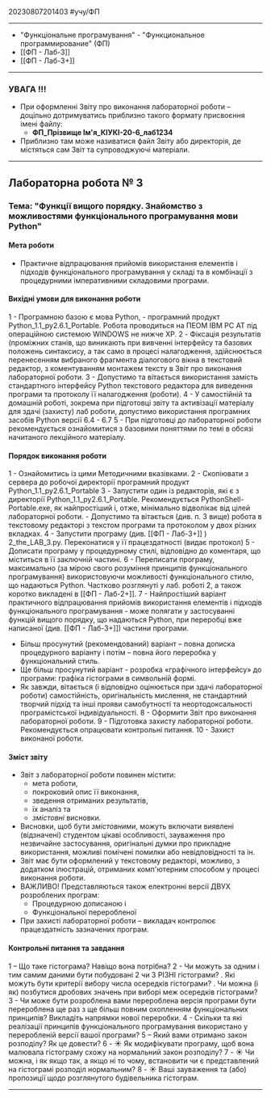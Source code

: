 20230807201403     #учу/ФП  
___ 
- "Функцiональне програмування" - "Функциональное программирование" (ФП)  
- [[ФП - Лаб-3]]
- [[ФП - Лаб-3+]]
___ 
### УВАГА !!! 
- При оформленні Звіту про виконання лабораторної роботи – доцільно дотримуватись приблизно такого формату присвоєння імені файлу: 
	- **ФП_Прізвище Ім'я_КІУКІ-20-6_лаб1234** 
- Приблизно там може називатися файл Звіту або директорія, де містяться сам Звіт та супроводжуючі матеріали.
___ 
## Лабораторна робота № 3 
### Тема: "Функції вищого порядку. Знайомство з можливостями функціонального програмування мови Python" 
#### Мета роботи 
- Практичне відпрацювання прийомів використання елементів і підходів функціонального програмування у складі та в комбінації з процедурними імперативними складовими програми. 
#### Вихідні умови для виконання роботи 
1 - Програмною базою є мова Python, - програмний продукт Python_1.1_py2.6.1_Portable. Робота проводиться на ПЕОМ IBM PC AT під операційною системою WINDOWS не нижче XP. 
2 - Фіксація результатів (проміжних станів, що виникають при вивченні інтерфейсу та базових положень синтаксису, а так само в процесі налагодження, здійснюється перенесенням вибраного фрагмента діалогового вікна в текстовий редактор, з коментуванням монтажем тексту в Звіт про виконання лабораторної роботи. 
3 - Допустимо та вітається використання замість стандартного інтерфейсу Python текстового редактора для виведення програми та протоколу її налагодження (роботи).
4 - У самостійній та домашній роботі, зокрема при підготовці звіту та активізації матеріалу для здачі (захисту) лаб роботи, допустимо використання програмних засобів Python версії 6.4 - 6.7 
5 - При підготовці до лабораторної роботи рекомендується ознайомитися з базовими поняттями по темі в обсязі начитаного лекційного матеріалу.
#### Порядок виконання роботи 
1 - Ознайомитись із цими Методичними вказівками. 
2 - Скопіювати з сервера до робочої директорії програмний продукт Python_1.1_py2.6.1_Portable 
3 - Запустити один із редакторів, які є з директорії Python_1.1_py2.6.1_Portable. Рекомендується PythonShell-Portable.exe, як найпростіший і, отже, мінімально відволікає від цілей лабораторної роботи. 
	- Допустимо та вітається (див. п. 3 вище) робота в текстовому редакторі з текстом програми та протоколом у двох різних вкладках. 
4 - Запустити програму (див.  [[ФП - Лаб-3+]] ) 2_the_LAB_3.py. Переконатися у її працездатності (видає протокол) 
5 - Дописати програму у процедурному стилі, відповідно до коментаря, що міститься в її заключній частині. 
6 - Переписати програму, максимально (за мірою свого розуміння принципів функціонального програмування) використовуючи можливості функціонального стилю, що надаються Python. Частково розглянуті у лаб. роботі 2, а також коротко викладені в  [[ФП - Лаб-2+]]. 
7 - Найпростіший варіант практичного відпрацювання прийомів використання елементів і підходів функціонального програмування - може полягати у застосуванні функцій вищого порядку, що надаються Python, при переробці вже написаної (див.  [[ФП - Лаб-3+]]) частини програми. 
- Більш просунутий (рекомендований) варіант – повна дописка процедурного варіанту і потім – повна його переробка у функціональний стиль. 
- Ще більш просунутий варіант - розробка «графічного інтерфейсу» до програми: графіка гістограми в символьній формі. 
- Як завжди, вітається (і відповідно оцінюється при здачі лабораторної роботи) самостійність, оригінальність мислення, не стандартний творчий підхід та інші прояви самобутності та неортодоксальності програмістської індивідуальності.
8 - Оформити Звіт про виконання лабораторної роботи. 
9 - Підготовка захисту лабораторної роботи. Рекомендується опрацювати контрольні питання. 
10 - Захист виконаної роботи.
#### Зміст звіту 
- Звіт з лабораторної роботи повинен містити: 
	- мета роботи, 
	- покроковий опис її виконання, 
	- зведення отриманих результатів, 
	- їх аналіз та 
	- _змістовні_ висновки. 
- Висновки, щоб бути *змістовними*, можуть включати виявлені (відзначені) студентом цікаві особливості, зауваження про незвичайне застосування, оригінальні думки про прикладне використання, можливі помічені помилки або невідповідності та ін. 
- Звіт має бути оформлений у текстовому редакторі, можливо, з додатком ілюстрацій, отриманих комп'ютерним способом у процесі виконання роботи.
- ВАЖЛИВО! Представляються також електронні версії ДВУХ розроблених програм: 
	- Процедурною дописаною і
	- Функціональної переробленої 
- При захисті лабораторної роботи – викладач контролює працездатність зазначених програм.
#### Контрольні питання та завдання 
1 – Що таке гістограма? Навіщо вона потрібна? 
2 - Чи можуть за одним і тим самим даними бути побудовані 2 чи 3 РІЗНІ гістограми? . Які можуть бути критерії вибору числа осередків гістограми? . Чи можна (і як) позбутися дробових значень при виборі меж осередків гістограми? 
3 - Чи може бути розроблена вами перероблена версія програми бути перероблена ще раз з ще більш повним охопленням функціональних принципів? Викладіть напрямки нової переробки. 
4 - Скільки та які реалізації принципів функціонального програмування використано у переробленій версії вашої програми? 
5 – Який вами отримано закон розподілу? Як це довести? 
6 - ☀️ Як модифікувати програму, щоб вона малювала гістограму схожу на нормальний закон розподілу? 
7 - ☀️ Чи можна, і як якщо так, а якщо ні то чому, встановити чи є представлений на гістограмі розподіл нормальним? 
8 - ☀️ Ваші зауваження та (або) пропозиції щодо розглянутого будівельника гістограм.
___ 
